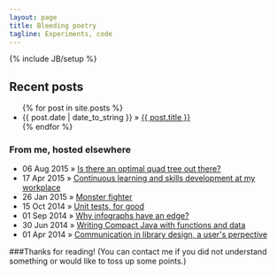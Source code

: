 ```yaml
---
layout: page
title: Bleeding poetry
tagline: Experiments, code
---
```

{% include JB/setup %}

## Recent posts

<ul class="posts">
  {% for post in site.posts %}
    <li><span>{{ post.date | date_to_string }}</span> &raquo; <a href="{{ BASE_PATH }}{{ post.url }}">{{ post.title }}</a></li>
  {% endfor %}
</ul>

### From me, hosted elsewhere

<ul class="posts">
  <li><span>06 Aug 2015</span> &raquo; <a href="http://dev.solita.fi/2015/08/06/quad-tree.html">Is there an optimal quad tree out there?</a></li>
  <li><span>17 Apr 2015</span> &raquo; <a href="http://dev.solita.fi/2015/04/17/ninja-berries.html">Continuous learning and skills development at my workplace</a></li>
  <li><span>26 Jan 2015</span> &raquo; <a href="http://dev.solita.fi/2015/01/26/monster-fighter.html">Monster fighter</a></li>
  <li><span>15 Oct 2014</span> &raquo; <a href="http://dev.solita.fi/2014/10/15/unit-tests-for-good.html">Unit tests, for good</a></li>
  <li><span>01 Sep 2014</span> &raquo; <a href="http://dev.solita.fi/2014/09/01/infographs-with-d3js.html">Why infographs have an edge?</a></li>
  <li><span>30 Jun 2014</span> &raquo; <a href="http://dev.solita.fi/2014/06/30/writing-compact-java.html">Writing Compact Java with functions and data</a></li>
  <li><span>01 Apr 2014</span> &raquo; <a href="http://dev.solita.fi/2014/04/01/on-library-communication.html">Communication in library design, a user's perpective</a></li>
  
</ul>

###Thanks for reading!
(You can contact me if you did not understand something or would like to toss up some points.)

